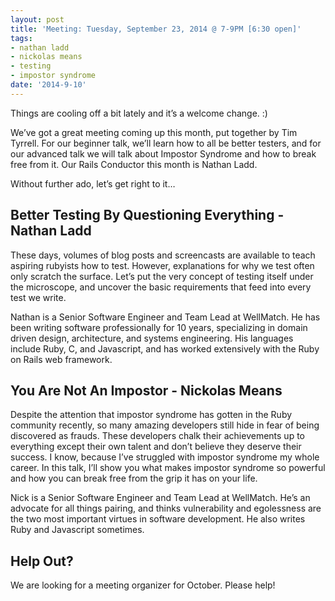 ```yaml
---
layout: post
title: 'Meeting: Tuesday, September 23, 2014 @ 7-9PM [6:30 open]'
tags:
- nathan ladd
- nickolas means
- testing
- impostor syndrome
date: '2014-9-10'
---
```

Things are cooling off a bit lately and it’s a welcome change. :)

We’ve got a great meeting coming up this month, put together by Tim Tyrrell. For our beginner talk, we’ll learn how to all be better testers, and for our advanced talk we will talk about Impostor Syndrome and how to break free from it. Our Rails Conductor this month is Nathan Ladd.

Without further ado, let’s get right to it…

## Better Testing By Questioning Everything - Nathan Ladd

These days, volumes of blog posts and screencasts are available to teach aspiring rubyists how to test. However, explanations for why we test often only scratch the surface. Let’s put the very concept of testing itself under the microscope, and uncover the basic requirements that feed into every test we write.

Nathan is a Senior Software Engineer and Team Lead at WellMatch. He has been writing software professionally for 10 years, specializing in domain driven design, architecture, and systems engineering. His languages include Ruby, C, and Javascript, and has worked extensively with the Ruby on Rails web framework.

## You Are Not An Impostor - Nickolas Means

Despite the attention that impostor syndrome has gotten in the Ruby community recently, so many amazing developers still hide in fear of being discovered as frauds. These developers chalk their achievements up to everything except their own talent and don’t believe they deserve their success. I know, because I’ve struggled with impostor syndrome my whole career. In this talk, I’ll show you what makes impostor syndrome so powerful and how you can break free from the grip it has on your life.

Nick is a Senior Software Engineer and Team Lead at WellMatch. He’s an advocate for all things pairing, and thinks vulnerability and egolessness are the two most important virtues in software development. He also writes Ruby and Javascript sometimes.

## Help Out?

We are looking for a meeting organizer for October. Please help!

